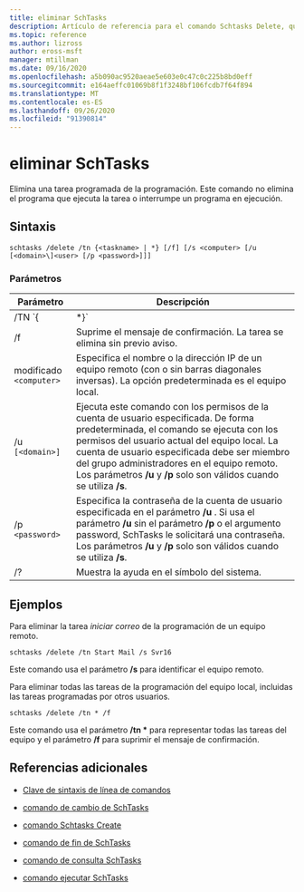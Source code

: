 ```yaml
---
title: eliminar SchTasks
description: Artículo de referencia para el comando Schtasks Delete, que elimina una tarea programada de la programación.
ms.topic: reference
ms.author: lizross
author: eross-msft
manager: mtillman
ms.date: 09/16/2020
ms.openlocfilehash: a5b090ac9520aeae5e603e0c47c0c225b8bd0eff
ms.sourcegitcommit: e164aeffc01069b8f1f3248bf106fcdb7f64f894
ms.translationtype: MT
ms.contentlocale: es-ES
ms.lasthandoff: 09/26/2020
ms.locfileid: "91390814"
---
```

# <a name="schtasks-delete"></a>eliminar SchTasks

Elimina una tarea programada de la programación. Este comando no elimina el programa que ejecuta la tarea o interrumpe un programa en ejecución.

## <a name="syntax"></a>Sintaxis

```
schtasks /delete /tn {<taskname> | *} [/f] [/s <computer> [/u [<domain>\]<user> [/p <password>]]]
```

### <a name="parameters"></a>Parámetros

| Parámetro | Descripción |
|--|--|
| /TN `{<taskname> | *}` | Identifica la tarea que se va a eliminar. Si usa `*` , este comando elimina todas las tareas programadas para el equipo, no solo las tareas programadas por el usuario actual. |
| /f | Suprime el mensaje de confirmación. La tarea se elimina sin previo aviso. |
| modificado `<computer>` | Especifica el nombre o la dirección IP de un equipo remoto (con o sin barras diagonales inversas). La opción predeterminada es el equipo local. |
| /u `[<domain>]` | Ejecuta este comando con los permisos de la cuenta de usuario especificada. De forma predeterminada, el comando se ejecuta con los permisos del usuario actual del equipo local. La cuenta de usuario especificada debe ser miembro del grupo administradores en el equipo remoto. Los parámetros **/u** y **/p** solo son válidos cuando se utiliza **/s**. |
| /p `<password>` | Especifica la contraseña de la cuenta de usuario especificada en el parámetro **/u** . Si usa el parámetro **/u** sin el parámetro **/p** o el argumento password, SchTasks le solicitará una contraseña. Los parámetros **/u** y **/p** solo son válidos cuando se utiliza **/s**. |
| /? | Muestra la ayuda en el símbolo del sistema. |

## <a name="examples"></a>Ejemplos

Para eliminar la tarea *iniciar correo* de la programación de un equipo remoto.

```
schtasks /delete /tn Start Mail /s Svr16
```

Este comando usa el parámetro **/s** para identificar el equipo remoto.

Para eliminar todas las tareas de la programación del equipo local, incluidas las tareas programadas por otros usuarios.

```
schtasks /delete /tn * /f
```

Este comando usa el parámetro **/tn &#42;** para representar todas las tareas del equipo y el parámetro **/f** para suprimir el mensaje de confirmación.

## <a name="additional-references"></a>Referencias adicionales

- [Clave de sintaxis de línea de comandos](command-line-syntax-key.md)

- [comando de cambio de SchTasks](schtasks-change.md)

- [comando Schtasks Create](schtasks-create.md)

- [comando de fin de SchTasks](schtasks-end.md)

- [comando de consulta SchTasks](schtasks-query.md)

- [comando ejecutar SchTasks](schtasks-run.md)
